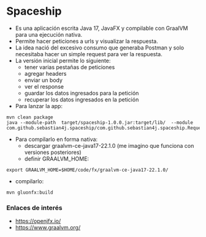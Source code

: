 # Spaceship

- Es una aplicación escrita Java 17, JavaFX y compilable con GraalVM para una ejecución nativa.
- Permite hacer peticiones a urls y visualizar la respuesta.
- La idea nació del excesivo consumo que generaba Postman y solo necesitaba hacer un simple request para ver la respuesta.
- La versión inicial permite lo siguiente: 
  - tener varias pestañas de peticiones
  - agregar headers
  - enviar un body
  - ver el response
  - guardar los datos ingresados para la petición
  - recuperar los datos ingresados en la petición
- Para lanzar la app:

```
mvn clean package
java --module-path  target/spaceship-1.0.0.jar:target/lib/  --module com.github.sebastian4j.spaceship/com.github.sebastian4j.spaceship.Requester
```
- Para compilarlo en forma nativa:
  - descargar graalvm-ce-java17-22.1.0 (me imagino que funciona con versiones posteriores)
  - definir GRAALVM_HOME:
```
export GRAALVM_HOME=$HOME/code/fx/graalvm-ce-java17-22.1.0/
```
  - compilarlo:
```
mvn gluonfx:build
```

### Enlaces de interés
- https://openjfx.io/
- https://www.graalvm.org/
